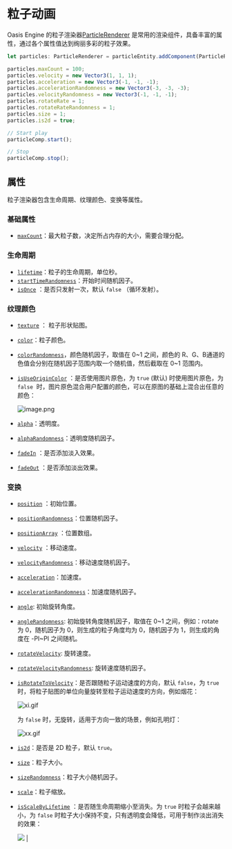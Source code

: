 # 粒子动画

Oasis Engine 的粒子渲染器[ParticleRenderer](${book.api}classes/core.particlerenderer.html) 是常用的渲染组件，具备丰富的属性，通过各个属性值达到绚丽多彩的粒子效果。

```typescript
let particles: ParticleRenderer = particleEntity.addComponent(ParticleRenderer);

particles.maxCount = 100;
particles.velocity = new Vector3(1, 1, 1);
particles.acceleration = new Vector3(-1, -1, -1);
particles.accelerationRandomness = new Vector3(-3, -3, -3);
particles.velocityRandomness = new Vector3(-1, -1, -1);
particles.rotateRate = 1;
particles.rotateRateRandomness = 1;
particles.size = 1;
particles.is2d = true;

// Start play
particleComp.start();

// Stop
particleComp.stop();
```

## 属性

粒子渲染器包含生命周期、纹理颜色、变换等属性。

### 基础属性 
- [`maxCount`](${book.api}classes/core.particlerenderer.html#maxcount)：最大粒子数，决定所占内存的大小，需要合理分配。

### 生命周期
- [`lifetime`](${book.api}classes/core.particlerenderer.html#lifetime)：粒子的生命周期，单位秒。
- [`startTimeRandomness`](${book.api}classes/core.particlerenderer.html#starttimerandomness)：开始时间随机因子。
- [`isOnce`](${book.api}classes/core.particlerenderer.html#isonce) ：是否只发射一次，默认 `false` （循环发射）。

### 纹理颜色
- [`texture`](${book.api}classes/core.particlerenderer.html#texture) ： 粒子形状贴图。
- [`color`](${book.api}classes/core.particlerenderer.html#color)：粒子颜色。
- [`colorRandomness`](${book.api})，颜色随机因子，取值在 0~1 之间，颜色的 R、G、B通道的色值会分别在随机因子范围内取一个随机值，然后截取在 0~1 范围内。
- [`isUseOriginColor`](${book.api}) ：是否使用图片原色，为 `true` (默认) 时使用图片原色，为 `false`  时，图片原色混合用户配置的颜色，可以在原图的基础上混合出任意的颜色：

  ![image.png](https://intranetproxy.alipay.com/skylark/lark/0/2019/png/161276/1566567187067-d4067842-c5b3-43f8-a936-395c628ce97c.png#align=left&display=inline&height=250&margin=%5Bobject%20Object%5D&name=image.png&originHeight=499&originWidth=1009&size=506372&status=done&style=none&width=504.5)

- [`alpha`](${book.api})：透明度。
- [`alphaRandomness`](${book.api})：透明度随机因子。
- [`fadeIn`](${book.api}) ：是否添加淡入效果。
- [`fadeOut`](${book.api}) ：是否添加淡出效果。

### 变换
- [`position`](${book.api}classes/core.particlerenderer.html#position) ：初始位置。
- [`positionRandomness`](${book.api}classes/core.particlerenderer.html#positionrandomness)：位置随机因子。
- [`positionArray`](${book.api}classes/core.particlerenderer.html#positionarray) ：位置数组。
- [`velocity`](${book.api}classes/core.particlerenderer.html#velocity) ：移动速度。
- [`velocityRandomness`](${book.api}classes/core.particlerenderer.html#velocityrandomness)：移动速度随机因子。
- [`acceleration`](${book.api}classes/core.particlerenderer.html#acceleration)：加速度。
- [`accelerationRandomness`](${book.api}core.particlerenderer.html#accelerationrandomness)：加速度随机因子。
- [`angle`](${book.api}classes/core.particlerenderer.html#angle): 初始旋转角度。
- [`angleRandomness`](${book.api}classes/core.particlerenderer.html#anglerandomness): 初始旋转角度随机因子，取值在 0~1 之间，例如：rotate 为 0，随机因子为 0，则生成的粒子角度均为 0，随机因子为 1，则生成的角度在 -PI~PI 之间随机。
- [`rotateVelocity`](${book.api}classes/core.particlerenderer.html#rotatevelocity): 旋转速度。
- [`rotateVelocityRandomness`](${book.api}classes/core.particlerenderer.html#rotatevelocityrandomness): 旋转速度随机因子。
- [`isRotateToVelocity`](${book.api}classes/core.particlerenderer.html#isrotatetovelocity)：是否跟随粒子运动速度的方向，默认 `false`，为 `true`  时，将粒子贴图的单位向量旋转至粒子运动速度的方向，例如烟花：

  ![xi.gif](https://intranetproxy.alipay.com/skylark/lark/0/2019/gif/161276/1566567277218-594ec692-7608-4b5a-8aff-05e6cea2b62f.gif#align=left&display=inline&height=385&margin=%5Bobject%20Object%5D&name=xi.gif&originHeight=489&originWidth=494&size=345464&status=done&style=none&width=389)

  为 `false` 时，无旋转，适用于方向一致的场景，例如孔明灯：

  ![xx.gif](https://intranetproxy.alipay.com/skylark/lark/0/2019/gif/161276/1566567330802-a71c903d-5f3c-4daa-a058-d076df2372ed.gif#align=left&display=inline&height=389&margin=%5Bobject%20Object%5D&name=xx.gif&originHeight=489&originWidth=494&size=1532055&status=done&style=none&width=393)

- [`is2d`](${book.api}classes/core.particlerenderer.html#is2d)：是否是 2D 粒子，默认 `true`。
- [`size`](${book.api}classes/core.particlerenderer.html#size)：粒子大小。
- [`sizeRandomness`](${book.api}classes/core.particlerenderer.html#sizerandomness)：粒子大小随机因子。
- [`scale`](${book.api}classes/core.particlerenderer.html#scale)：粒子缩放。
- [`isScaleByLifetime`](${book.api}classes/core.particlerenderer.html#isscalebylifetime) ：是否随生命周期缩小至消失。为 `true` 时粒子会越来越小，为 `false` 时粒子大小保持不变，只有透明度会降低，可用于制作淡出消失的效果：

  ![](https://gw.alipayobjects.com/zos/rmsportal/ZtxLeEHDUbWvGliQmWMu.gif#align=left&display=inline&height=534&margin=%5Bobject%20Object%5D&originHeight=638&originWidth=478&status=done&style=none&width=400) |